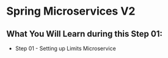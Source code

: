 # Spring Microservices V2

## What You Will Learn during this Step 01:
- Step 01 - Setting up Limits Microservice




